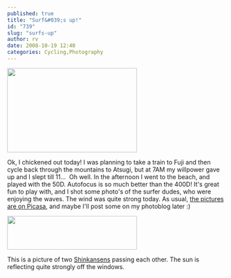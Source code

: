 ```yaml
---
published: true
title: "Surf&#039;s up!"
id: "739"
slug: "surfs-up"
author: rv
date: 2008-10-19 12:40
categories: Cycling,Photography
---
```

<a href="https://s3.amazonaws.com/cfwblog/uploads/2008/10/img_0829_bp.jpg"><img class="aligncenter size-medium wp-image-741" title="img_0829_bp" src="https://s3.amazonaws.com/cfwblog/uploads/2008/10/img_0829_bp.jpg?w=300" alt="" width="300" height="195" /></a>

Ok, I chickened out today! I was planning to take a train to Fuji and then cycle back through the mountains to Atsugi, but at 7AM my willpower gave up and I slept till 11...  Oh well. In the afternoon I went to the beach, and played with the 50D. Autofocus is so much better than the 400D! It's great fun to play with, and I shot some photo's of the surfer dudes, who were enjoying the waves. The wind was quite strong today. As usual, <a href="http://picasaweb.google.co.jp/mrhazard/TheBeach" target="_blank">the pictures are on Picasa</a>, and maybe I'll post some on my photoblog later :)

<a href="https://s3.amazonaws.com/cfwblog/uploads/2008/10/img_0875_bp.jpg"></a><a href="https://s3.amazonaws.com/cfwblog/uploads/2008/10/img_0875_bp.jpg"><img class="aligncenter size-medium wp-image-740" title="img_0875_bp" src="https://s3.amazonaws.com/cfwblog/uploads/2008/10/img_0875_bp.jpg?w=300" alt="" width="300" height="78" /></a>

This is a picture of two <a href="https://en.wikipedia.org/wiki/Shinkansen" target="_blank">Shinkansens</a> passing each other. The sun is reflecting quite strongly off the windows.
